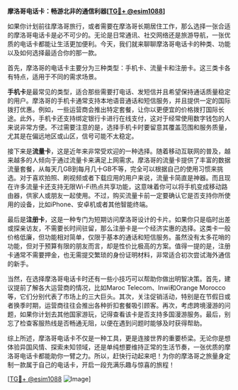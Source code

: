 **摩洛哥电话卡：畅游北非的通信利器[[TG💪+ @esim1088](https://t.me/s/esim1088)]**

如果你计划前往摩洛哥旅行，或者需要在摩洛哥长期居住工作，那么选择一张合适的摩洛哥电话卡是必不可少的。无论是日常通讯、社交网络还是旅游导航，一张优质的电话卡都能让生活更加便利。今天，我们就来聊聊摩洛哥电话卡的种类、功能以及如何选择最适合你的那一款。

首先，摩洛哥的电话卡主要分为三种类型：手机卡、流量卡和注册卡。这三类卡各有特点，适用于不同的需求场景。

**手机卡**是最常见的类型，适合那些需要打电话、发短信并且希望保持通话质量稳定的用户。摩洛哥的手机卡通常支持本地语音通话和短信服务，并且提供一定的国际拨打优惠。例如，一些运营商会推出特定套餐，让你以更便宜的价格拨打国际长途。此外，手机卡还支持绑定银行卡进行在线支付，这对于经常使用数字钱包的人来说非常方便。不过需要注意的是，选择手机卡时要留意其覆盖范围和服务质量，尤其是在偏远地区或山区，信号可能不太稳定。

接下来是**流量卡**，这是近年来非常受欢迎的一种选择。随着移动互联网的普及，越来越多的人倾向于通过流量卡来满足上网需求。摩洛哥的流量卡提供了丰富的数据流量套餐，从每天几GB到每月几十GB不等，完全可以根据自己的使用习惯来挑选。对于喜欢拍照、刷视频或者下载应用的用户来说，流量卡简直是神器。而且现在许多流量卡还支持无限Wi-Fi热点共享功能，这意味着你可以将手机变成移动路由器，供家人或朋友一起使用。不过，购买流量卡前一定要确认它是否支持你所使用的设备，比如iPhone、安卓机或者其他智能终端。

最后是**注册卡**，这是一种专门为短期访问摩洛哥设计的卡片。如果你只是临时出差或探亲访友，不需要长时间驻留，那么注册卡是一个经济实惠的选择。这类卡一般价格低廉，但功能相对简单，仅限于基本的通话和短信服务。虽然没有太多花哨的功能，但对于预算有限的朋友而言，却是性价比极高的方案。值得一提的是，注册卡通常不需要押金，也无需提交繁琐的身份证明材料，非常适合初次尝试海外通信的新手。

当然，在选择摩洛哥电话卡时还有一些小技巧可以帮助你做出明智决策。首先，建议提前了解各大运营商的情况，比如Maroc Telecom、Inwi和Orange Morocco等，它们分别代表了市场上的三大巨头。其次，关注促销活动，特别是在节假日或者换季时期，运营商往往会推出各种折扣套餐吸引顾客。再次，考虑跨境漫游的问题，如果你计划去其他国家游玩，记得查看该卡是否支持多国漫游服务。最后，别忘了检查客服热线是否畅通无阻，以便在遇到问题时能够及时获得帮助。

综上所述，摩洛哥电话卡不仅是一种工具，更是连接世界的重要桥梁。无论你是想体验异国风情、探索未知领域，还是单纯想要维持正常的生活节奏，一张优质的摩洛哥电话卡都能助你一臂之力。所以，赶快行动起来吧！为你的摩洛哥之旅量身定制一款属于自己的电话卡，开启一段充满乐趣与惊喜的旅程！

[[TG💪+ @esim1088](https://t.me/s/esim1088) ![Image](https://i.postimg.cc/4NQfJmqS/Snipaste-2025-05-13-00-14-12.png)]